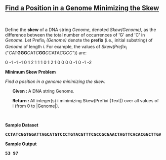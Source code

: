 <h2><a href="https://rosalind.info/problems/ba1f/">Find a Position in a Genome Minimizing the Skew</a></h2>

<p>&nbsp;</p>
<p><strong class="example"></strong></p>

<p>Define the <strong>skew</strong> of a DNA string <i>Genome</i>, denoted <i>Skew(Genome)</i>, as the difference between the total number of occurrences of 'G' and 'C' in <i>Genome</i>. Let Prefix<sub>i</sub> <i>(Genome)</i> denote the <strong>prefix</strong> (i.e., initial substring) of <i>Genome</i> of length <i>i</i>. For example, the values of <i>Skew(Prefix<sub>i</sub></i> ("<i>C</i>AT<strong>GGG</strong><i>C</i>AT<i>C</i><strong>GG</strong><i>CC</i>ATA<i>C</i>G<i>CC</i>")) are:</p>
<p>0 -1 -1 -1 0 1 2 1 1 1 0 1 2 1 0 0 0 0 -1 0 -1 -2</p>

<p><strong class="example">Minimum Skew Problem</strong></p>
<p><i>Find a position in a genome minimizing the skew.</i></p>

<ol>
<p><strong>Given : </strong> A DNA string Genome.</p>
<p><strong>Return : </strong> All integer(s) i minimizing Skew(Prefixi (Text)) over all values of i (from 0 to |Genome|).</p>
</ol>


<p>&nbsp;</p>
<p><strong class="example">Sample Dataset</strong></p>
<pre>
<strong>CCTATCGGTGGATTAGCATGTCCCTGTACGTTTCGCCGCGAACTAGTTCACACGGCTTGATGGCAAATGGTTTTTCCGGCGACCGTAATCGTCCACCGAG</strong>
</pre>
<p><strong class="example">Sample Output</strong></p>
<pre>
<strong>53 97</strong>
</pre>
